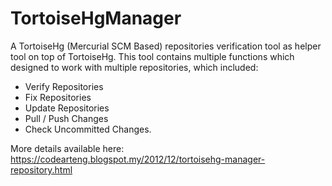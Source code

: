 # TortoiseHgManager
A TortoiseHg (Mercurial SCM Based) repositories verification tool as helper tool on top of TortoiseHg.
This tool contains multiple functions which designed to work with multiple repositories, which included:
- Verify Repositories
- Fix Repositories
- Update Repositories
- Pull / Push Changes
- Check Uncommitted Changes.

More details available here:
https://codearteng.blogspot.my/2012/12/tortoisehg-manager-repository.html
